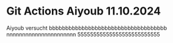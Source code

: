 # Git Actions Aiyoub 11.10.2024
 
Aiyoub versucht bbbbbbbbbbbbbbbbbbbbbbbbbbbbbbbbbbbb
nnnnnnnnnnnnnnnnnnnnnn
55555555555555555555555555
